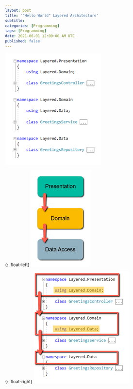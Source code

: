 ```yaml
---
layout: post
title: '"Hello World" Layered Architecture'
subtitle: 
categories: [Programming]
tags: [Programming]
date: 2021-06-01 12:00:00 AM UTC
published: false
---
```


<!-- Started May 7, 2021 12:00 AM Philippine Time -->


![](/images/2021/2021-05-22-hello-world-layered-architecture-code.png)

{: .float-left}
![](/images/2021/2021-05-22-simple-diagram-layered-architecture.png)

{: .float-right}
![](/images/2021/2021-05-22-hello-world-layered-architecture-code-with-diagram.png)


<div class="clearfix"></div>



<!--more-->
